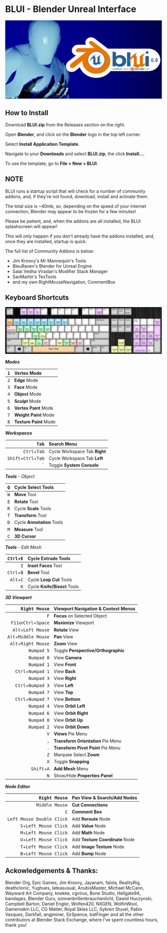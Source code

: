# BLUI - Blender Unreal Interface

![BLUI Splash](https://github.com/SpectralVectors/BLUI/blob/main/splash.png)

## How to Install

Download __BLUI.zip__ from the Releases section on the right.

Open __Blender__, and click on the __Blender__ logo in the top left corner.

Select __Install Application Template__.

Navigate to your __Downloads__ and select __BLUI.zip__, the click __Install...__.

To use the template, go to __File > New > BLUI__.

## NOTE

BLUI runs a startup script that will check for a number of community addons, and, if they're not found, download, install and activate them.

The total size is ~40mb, so, depending on the speed of your internet connection, Blender may appear to be frozen for a few minutes!

Please be patient, and, when the addons are all installed, the BLUI splashscreen will appear!

This will only happen if you don't already have the addons installed, and, once they are installed, startup is quick.

The full list of Community Addons is below:

- Jim Kroovy's Mr Mannequin's Tools
- BleuRaven's Blender for Unreal Engine
- Salai Vedha Viradan's Modifier Stack Manager
- SavMartin's TexTools
- and my own RightMouseNavigation, CommentBox

## Keyboard Shortcuts

![Keymap](BLUI_084_Keymap.png)

**_Modes_**

| <kbd>1</kbd> | **Vertex** Mode |
|---:|:---|
| <kbd>2</kbd> | **Edge** Mode |
| <kbd>3</kbd> | **Face** Mode |
| <kbd>4</kbd> | **Object** Mode |
| <kbd>5</kbd> | **Sculpt** Mode |
| <kbd>6</kbd> | **Vertex Paint** Mode |
| <kbd>7</kbd> | **Weight Paint** Mode |
| <kbd>8</kbd> | **Texture Paint** Mode|


**_Workspaces_**

| <kbd>Tab</kbd> | **Search** Menu |
|---:|:---|
| <kbd>Ctrl</kbd>+<kbd>Tab</kbd> | Cycle Workspace Tab **Right** |
| <kbd>Shift</kbd>+<kbd>Ctrl</kbd>+<kbd>Tab</kbd> | Cycle Workspace Tab **Left** |
| <kbd>`</kbd> | Toggle **System Console** |


**_Tools_** - _Object_

| <kbd>Q</kbd> | Cycle **Select** Tools |
|---:|:---|
| <kbd>W</kbd> | **Move** Tool |
| <kbd>E</kbd> | **Rotate** Tool |
| <kbd>R</kbd> | Cycle **Scale** Tools |
| <kbd>T</kbd> | **Transform** Tool |
| <kbd>D</kbd> | Cycle **Annotation** Tools |
| <kbd>M</kbd> | **Measure** Tool |
| <kbd>C</kbd> | **3D Cursor** |


**_Tools_** - _Edit Mesh_

| <kbd>Ctrl</kbd>+<kbd>E</kbd> | Cycle **Extrude** Tools |
|---:|:---|
| <kbd>I</kbd> | **Inset Faces** Tool |
| <kbd>Ctrl</kbd>+<kbd>B</kbd> | **Bevel** Tool |
| <kbd>Alt</kbd>+<kbd>C</kbd> | Cycle **Loop Cut** Tools |
| <kbd>K</kbd> | Cycle **Knife/Bisect** Tools |


**_3D Viewport_**

| <kbd>Right Mouse</kbd> | Viewport **Navigation** & Context Menus |
|---:|:---|
| <kbd>F</kbd> | **Focus** on Selected Object |
| <kbd>F11</kbd>or<kbd>Ctrl</kbd>+<kbd>Space<kbd> | **Maximize** Viewport |
| <kbd>Alt</kbd>+<kbd>Left Mouse</kbd> | **Rotate** View |
| <kbd>Alt</kbd>+<kbd>Middle Mouse</kbd> | **Pan** View |
| <kbd>Alt</kbd>+<kbd>Right Mouse</kbd> | **Zoom** View |
| <kbd>Numpad 5</kbd> | Toggle **Perspective/Orthographic** |
| <kbd>Numpad 0</kbd> | View **Camera** |
| <kbd>Numpad 1</kbd> | View **Front** |
| <kbd>Ctrl</kbd>+<kbd>Numpad 1</kbd> | View **Back** |
| <kbd>Numpad 3</kbd> | View **Right** |
| <kbd>Ctrl</kbd>+<kbd>Numpad 3</kbd> | View **Left** |
| <kbd>Numpad 7</kbd> | View **Top** |
| <kbd>Ctrl</kbd>+<kbd>Numpad 7</kbd> | View **Bottom** |
| <kbd>Numpad 4</kbd> | View **Orbit Left** |
| <kbd>Numpad 6</kbd> | View **Orbit Right** |
| <kbd>Numpad 8</kbd> | View **Orbit Up** |
| <kbd>Numpad 2</kbd> | View **Orbit Down** |
| <kbd>V</kbd> | **Views** Pie Menu |
| <kbd>,</kbd> | **Transform Orientation** Pie Menu |
| <kbd>.</kbd> | **Transform Pivot Point** Pie Menu |
| <kbd>Z</kbd> | Marquee Select **Zoom** |
| <kbd>X</kbd> | Toggle **Snapping** |
| <kbd>Shift</kbd>+<kbd>A</kbd> | **Add Mesh** Menu |
| <kbd>N</kbd> | Show/Hide **Properties Panel** |
  
**_Node Editor_**

| <kbd>Right Mouse</kbd> | Pan View & **Search/Add Nodes** |
  |---:|:---|
| <kbd>Middle Mouse</kbd> | **Cut Connections** |
| <kbd>C</kbd> | **Comment Box** |
| <kbd>Left Mouse Double Click</kbd> | Add **Reroute** Node |
| <kbd>S</kbd>+<kbd>Left Mouse Click</kbd> | Add **Value** Node |
| <kbd>M</kbd>+<kbd>Left Mouse Click</kbd> | Add **Math** Node |
| <kbd>U</kbd>+<kbd>Left Mouse Click</kbd> | Add **Texture Coordinate** Node |
| <kbd>T</kbd>+<kbd>Left Mouse Click</kbd> | Add **Image Texture** Node |
| <kbd>B</kbd>+<kbd>Left Mouse Click</kbd> | Add **Bump** Node |


## Ackowledgements & Thanks:
  
Blender Org, Epic Games, Jim Kroovy, Jayanam, falola, RealityRig, deathclonic, Yughues, lateasusual, AnubisMaster, Michael McCann, Wayward Art Company, knekke, cgvirus, Bone Studio, Hellgate94, bandages, Blender Guru, sonnenbrillenbrauchenlicht, Dawid Huczynski, Campbell Barton, Daniel Engler, Wolfen420, NXGEN, WolfinWool, Gamemakin LLC, CG Matter, Royal Skies LLC, Sybren Stuvel, Pablo Vasquez, Darkfall, angjminer, SirSpence, batFinger and all the other contributors at Blender Stack Exchange, where I've spent countless hours, thank you! 
